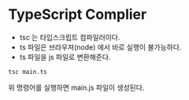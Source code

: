 # TypeScript Complier

- tsc 는 타입스크립트 컴파일러이다.
- ts 파일은 브라우져(node) 에서 바로 실행이 불가능하다.
- ts 파일을 js 파일로 변환해준다.

```
tsc main.ts
```

위 명령어를 실행하면 main.js 파일이 생성된다.